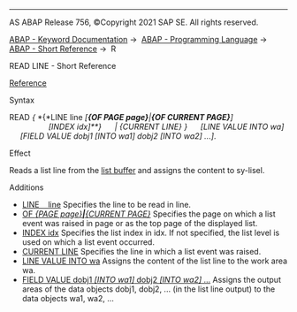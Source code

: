   

* * *

AS ABAP Release 756, ©Copyright 2021 SAP SE. All rights reserved.

[ABAP - Keyword Documentation](javascript:call_link\('abenabap.htm'\)) →  [ABAP - Programming Language](javascript:call_link\('abenabap_reference.htm'\)) →  [ABAP - Short Reference](javascript:call_link\('abenabap_shortref.htm'\)) →  R

READ LINE - Short Reference

[Reference](javascript:call_link\('abapread_line.htm'\))

Syntax

READ *{* *{*LINE line *\[**{*OF PAGE page*}**|**{*OF CURRENT PAGE*}**\]*
                  *\[*INDEX idx*\]**}*
     *|* *{*CURRENT LINE*}* *}*
     *\[*LINE VALUE INTO wa*\]*
     *\[*FIELD VALUE dobj1 *\[*INTO wa1*\]* dobj2 *\[*INTO wa2*\]* ...*\]*.

Effect

Reads a list line from the [list buffer](javascript:call_link\('abenlist_buffer_glosry.htm'\) "Glossary Entry") and assigns the content to sy-lisel.

Additions

-   [LINE    line](javascript:call_link\('abapread_line.htm'\))
    Specifies the line to be read in line.
-   [OF *{*PAGE page*}**|**{*CURRENT PAGE*}*](javascript:call_link\('abapread_line.htm'\))
    Specifies the page on which a list event was raised in page or as the top page of the displayed list.
-   [INDEX idx](javascript:call_link\('abapread_line.htm'\))
    Specifies the list index in idx. If not specified, the list level is used on which a list event occurred.
-   [CURRENT LINE](javascript:call_link\('abapread_line.htm'\))
    Specifies the line in which a list event was raised.
-   [LINE VALUE INTO wa](javascript:call_link\('abapread_line_result.htm'\))
    Assigns the content of the list line to the work area wa.
-   [FIELD VALUE dobj1 *\[*INTO wa1*\]* dobj2 *\[*INTO wa2*\]* ...](javascript:call_link\('abapread_line_result.htm'\))
    Assigns the output areas of the data objects dobj1, dobj2, ... (in the list line output) to the data objects wa1, wa2, ...